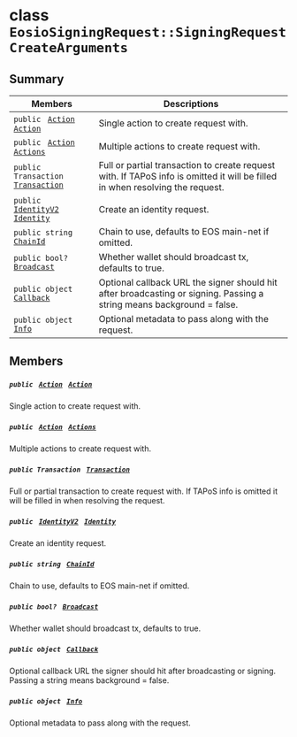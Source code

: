 # class `EosioSigningRequest::SigningRequestCreateArguments` 

## Summary

 Members                                | Descriptions                                
----------------------------------------|---------------------------------------------
`public ` [`Action`](#_main_view_8cs_1a24e91c56095a0673d92c6eac6e069a3c)` ` [`Action`](#class_eosio_signing_request_1_1_signing_request_create_arguments_1ac377793b12e6b1c3a4a087af2736db71) | Single action to create request with.
`public ` [`Action`](#_main_view_8cs_1a24e91c56095a0673d92c6eac6e069a3c)` ` [`Actions`](#class_eosio_signing_request_1_1_signing_request_create_arguments_1a450c08d1f1cc5e400251b488172d7be8) | Multiple actions to create request with.
`public Transaction ` [`Transaction`](#class_eosio_signing_request_1_1_signing_request_create_arguments_1af92c81fa5e0db1514333005d04e9d1d5) | Full or partial transaction to create request with. If TAPoS info is omitted it will be filled in when resolving the request.
`public ` [`IdentityV2`](EosioSigningRequest--IdentityV2.md)` ` [`Identity`](#class_eosio_signing_request_1_1_signing_request_create_arguments_1a2f44e5d64b7b947586378f15fbb0034c) | Create an identity request.
`public string ` [`ChainId`](#class_eosio_signing_request_1_1_signing_request_create_arguments_1a4476ef8ec88d45c994accc6d8c4f0da3) | Chain to use, defaults to EOS main-net if omitted.
`public bool? ` [`Broadcast`](#class_eosio_signing_request_1_1_signing_request_create_arguments_1a7c3cd88a3bae96e7019f32074bff6269) | Whether wallet should broadcast tx, defaults to true.
`public object ` [`Callback`](#class_eosio_signing_request_1_1_signing_request_create_arguments_1a931ed2d4c88be9086094e43c927fb532) | Optional callback URL the signer should hit after broadcasting or signing. Passing a string means background = false.
`public object ` [`Info`](#class_eosio_signing_request_1_1_signing_request_create_arguments_1a594a21f1bcb687d27d1e0be5200009e5) | Optional metadata to pass along with the request.

## Members

##### `public ` [`Action`](#_main_view_8cs_1a24e91c56095a0673d92c6eac6e069a3c)` ` [`Action`](#class_eosio_signing_request_1_1_signing_request_create_arguments_1ac377793b12e6b1c3a4a087af2736db71) 

Single action to create request with.

##### `public ` [`Action`](#_main_view_8cs_1a24e91c56095a0673d92c6eac6e069a3c)` ` [`Actions`](#class_eosio_signing_request_1_1_signing_request_create_arguments_1a450c08d1f1cc5e400251b488172d7be8) 

Multiple actions to create request with.

##### `public Transaction ` [`Transaction`](#class_eosio_signing_request_1_1_signing_request_create_arguments_1af92c81fa5e0db1514333005d04e9d1d5) 

Full or partial transaction to create request with. If TAPoS info is omitted it will be filled in when resolving the request.

##### `public ` [`IdentityV2`](EosioSigningRequest--IdentityV2.md)` ` [`Identity`](#class_eosio_signing_request_1_1_signing_request_create_arguments_1a2f44e5d64b7b947586378f15fbb0034c) 

Create an identity request.

##### `public string ` [`ChainId`](#class_eosio_signing_request_1_1_signing_request_create_arguments_1a4476ef8ec88d45c994accc6d8c4f0da3) 

Chain to use, defaults to EOS main-net if omitted.

##### `public bool? ` [`Broadcast`](#class_eosio_signing_request_1_1_signing_request_create_arguments_1a7c3cd88a3bae96e7019f32074bff6269) 

Whether wallet should broadcast tx, defaults to true.

##### `public object ` [`Callback`](#class_eosio_signing_request_1_1_signing_request_create_arguments_1a931ed2d4c88be9086094e43c927fb532) 

Optional callback URL the signer should hit after broadcasting or signing. Passing a string means background = false.

##### `public object ` [`Info`](#class_eosio_signing_request_1_1_signing_request_create_arguments_1a594a21f1bcb687d27d1e0be5200009e5) 

Optional metadata to pass along with the request.

